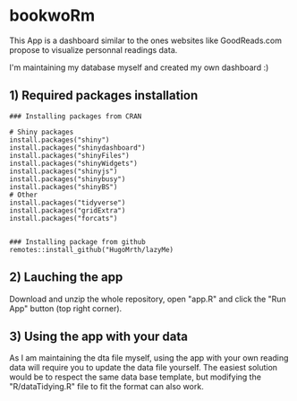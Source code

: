 # bookwoRm

This App is a dashboard similar to the ones websites like GoodReads.com propose to visualize personnal readings data.

I'm maintaining my database myself and created my own dashboard :)


## 1) Required packages installation

```
### Installing packages from CRAN

# Shiny packages
install.packages("shiny")
install.packages("shinydashboard")
install.packages("shinyFiles")
install.packages("shinyWidgets")
install.packages("shinyjs")
install.packages("shinybusy")
install.packages("shinyBS")
# Other
install.packages("tidyverse")
install.packages("gridExtra")
install.packages("forcats")


### Installing package from github
remotes::install_github("HugoMrth/lazyMe)
```

## 2) Lauching the app

Download and unzip the whole repository, open "app.R" and click the "Run App" button (top right corner).


## 3) Using the app with your data

As I am maintaining the dta file myself, using the app with your own reading data will require you to update the data file yourself. The easiest solution would be to respect the same data base template, but modifying the "R/dataTidying.R" file to fit the format can also work. 
